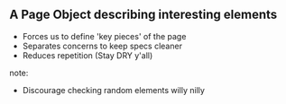 ## A Page Object describing interesting elements
- Forces us to define 'key pieces' of the page
- Separates concerns to keep specs cleaner
- Reduces repetition (Stay DRY y'all)

note:
- Discourage checking random elements willy nilly
